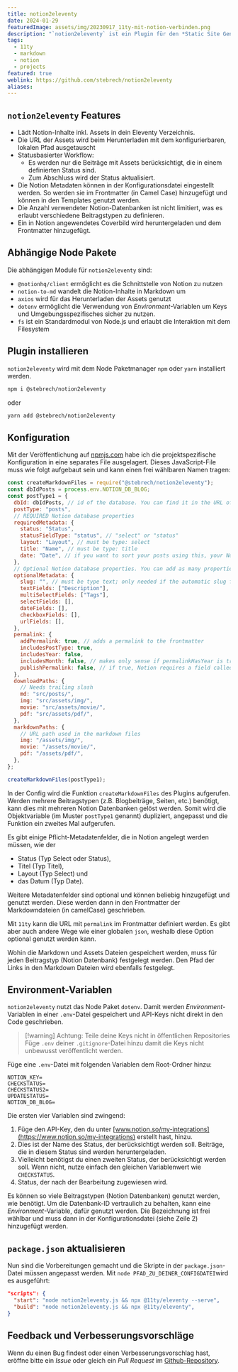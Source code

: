```yaml
---
title: notion2eleventy
date: 2024-01-29
featuredImage: assets/img/20230917_11ty-mit-notion-verbinden.png
description: "`notion2eleventy` ist ein Plugin für den *Static Site Generator* [Eleventy (kurz: 11ty)](https://11ty.dev). Es lädt Inhalte von Notion in dein 11ty-Verzeichnis. Mit einem statusbasierten Workflow wird dafür gesorgt, dass nur die Inhalte heruntergeladen werden, die sich verändert haben. Das Plugin ist als Node Modul auf [npmjs.com](https://www.npmjs.com/package/@stebrech/notion2eleventy) verfügbar."
tags:
  - 11ty
  - markdown
  - notion
  - projects
featured: true
weblink: https://github.com/stebrech/notion2eleventy
aliases:
---
```

## `notion2eleventy` Features

- Lädt Notion-Inhalte inkl. Assets in dein Eleventy Verzeichnis.
- Die URL der Assets wird beim Herunterladen mit dem konfigurierbaren, lokalen Pfad ausgetauscht
- Statusbasierter Workflow:
    - Es werden nur die Beiträge mit Assets berücksichtigt, die in einem definierten Status sind.
    - Zum Abschluss wird der Status aktualisiert.
- Die Notion Metadaten können in der Konfigurationsdatei eingestellt werden. So werden sie im Frontmatter (in Camel Case) hinzugefügt und können in den Templates genutzt werden.
- Die Anzahl verwendeter Notion-Datenbanken ist nicht limitiert, was es erlaubt verschiedene Beitragstypen zu definieren.
- Ein in Notion angewendetes Coverbild wird heruntergeladen und dem Frontmatter hinzugefügt.

## Abhängige Node Pakete

Die abhängigen Module für `notion2eleventy` sind:

- `@notionhq/client` ermöglicht es die Schnittstelle von Notion zu nutzen
- `notion-to-md` wandelt die Notion-Inhalte in Markdown um
- `axios` wird für das Herunterladen der Assets genutzt
- `dotenv` ermöglicht die Verwendung von *Environment*-Variablen um Keys und Umgebungsspezifisches sicher zu nutzen.
- `fs` ist ein Standardmodul von Node.js und erlaubt die Interaktion mit dem Filesystem 

## Plugin installieren

`notion2eleventy` wird mit dem Node Paketmanager `npm` oder `yarn` installiert werden.  

```sh
npm i @stebrech/notion2eleventy
```

oder 

```sh
yarn add @stebrech/notion2eleventy
```

## Konfiguration

Mit der Veröffentlichung auf [npmjs.com](https://www.npmjs.com/package/@stebrech/notion2eleventy) habe ich die projektspezifische Konfiguration in eine separates File ausgelagert. Dieses JavaScript-File muss wie folgt aufgebaut sein und kann einen frei wählbaren Namen tragen:

```js
const createMarkdownFiles = require("@stebrech/notion2eleventy");
const dbIdPosts = process.env.NOTION_DB_BLOG;
const postType1 = {
  dbId: dbIdPosts, // id of the database. You can find it in the URL of the database or in the share link.
  postType: "posts",
  // REQUIRED Notion database properties
  requiredMetadata: {
    status: "Status",
    statusFieldType: "status", // "select" or "status"
    layout: "Layout", // must be type: select
    title: "Name", // must be type: title 
    date: "Date", // if you want to sort your posts using this, your Notion property needs to be called Date; must be type: date
  },
  // Optional Notion database properties. You can add as many properties for each type as you need.
  optionalMetadata: {
    slug: "", // must be type text; only needed if the automatic slug from title (like /this-is-the-title/) is not good enough. The trailing slash will be added automatically.
    textFields: ["Description"],
    multiSelectFields: ["Tags"],
    selectFields: [],
    dateFields: [],
    checkboxFields: [],
    urlFields: [],
  },
  permalink: {
    addPermalink: true, // adds a permalink to the frontmatter
    includesPostType: true,
    includesYear: false,
    includesMonth: false, // makes only sense if permalinkHasYear is true
    publishPermalink: false, // if true, Notion requires a field called "Permalink" of type "URL" in the database
  },
  downloadPaths: {
    // Needs trailing slash
    md: "src/posts/",
    img: "src/assets/img/",
    movie: "src/assets/movie/",
    pdf: "src/assets/pdf/",
  },
  markdownPaths: {
    // URL path used in the markdown files
    img: "/assets/img/",
    movie: "/assets/movie/",
    pdf: "/assets/pdf/",
  },
};

createMarkdownFiles(postType1);
```

In der Config wird die Funktion `createMarkdownFiles` des Plugins aufgerufen. Werden mehrere Beitragstypen (z.B. Blogbeiträge, Seiten, etc.) benötigt, kann dies mit mehreren Notion Datenbanken gelöst werden. Somit wird die Objektvariable (im Muster `postType1` genannt) dupliziert, angepasst und die Funktion ein zweites Mal aufgerufen.

Es gibt einige Pflicht-Metadatenfelder, die in Notion angelegt werden müssen, wie der 

- Status (Typ Select oder Status), 
- Titel (Typ Titel), 
- Layout (Typ Select) und
- das Datum (Typ Date). 

Weitere Metadatenfelder sind optional und können beliebig hinzugefügt und genutzt werden. Diese werden dann in den Frontmatter der Markdowndateien (in camelCase) geschrieben.

Mit `11ty` kann die URL mit `permalink` im Frontmatter definiert werden. Es gibt aber auch andere Wege wie einer globalen `json`, weshalb diese Option optional genutzt werden kann.

Wohin die Markdown und Assets Dateien gespeichert werden, muss für jeden Beitragstyp (Notion Datenbank) festgelegt werden. Den Pfad der Links in den Markdown Dateien wird ebenfalls festgelegt.

## Environment-Variablen

`notion2eleventy` nutzt das Node Paket `dotenv`. Damit werden *Environment*-Variablen in einer `.env`-Datei gespeichert und API-Keys nicht direkt in den Code geschrieben.

> [!warning] Achtung: Teile deine Keys nicht in öffentlichen Repositories
> Füge `.env` deiner `.gitignore`-Datei hinzu damit die Keys nicht unbewusst veröffentlicht werden.

Füge eine `.env`-Datei mit folgenden Variablen dem Root-Ordner hinzu:

```
NOTION_KEY=
CHECKSTATUS=
CHECKSTATUS2=
UPDATESTATUS=
NOTION_DB_BLOG=
```

Die ersten vier Variablen sind zwingend:

1. Füge den API-Key, den du unter [www.notion.so/my-integrations](https://www.notion.so/my-integrations) erstellt hast, hinzu.
2. Dies ist der Name des Status, der berücksichtigt werden soll. Beiträge, die in diesem Status sind werden heruntergeladen.
3. Vielleicht benötigst du einen zweiten Status, der berücksichtigt werden soll. Wenn nicht, nutze einfach den gleichen Variablenwert wie `CHECKSTATUS`.
4. Status, der nach der Bearbeitung zugewiesen wird.

Es können so viele Beitragstypen (Notion Datenbanken) genutzt werden, wie benötigt. Um die Datenbank-ID vertraulich zu behalten, kann eine *Environment*-Variable, dafür genutzt werden. Die Bezeichnung ist frei wählbar und muss dann in der Konfigurationsdatei (siehe Zeile 2) hinzugefügt werden.

## `package.json` aktualisieren

Nun sind die Vorbereitungen gemacht und die Skripte in der `package.json`-Datei müssen angepasst werden. Mit `node PFAD_ZU_DEINER_CONFIGDATEI`wird es ausgeführt:

```json
"scripts": {
  "start": "node notion2eleventy.js && npx @11ty/eleventy --serve",
  "build": "node notion2eleventy.js && npx @11ty/eleventy",
}
```

## Feedback und Verbesserungsvorschläge

Wenn du einen Bug findest oder einen Verbesserungsvorschlag hast, eröffne bitte ein *Issue* oder gleich ein *Pull Request* im [Github-Repository](https://github.com/stebrech/notion2eleventy). 